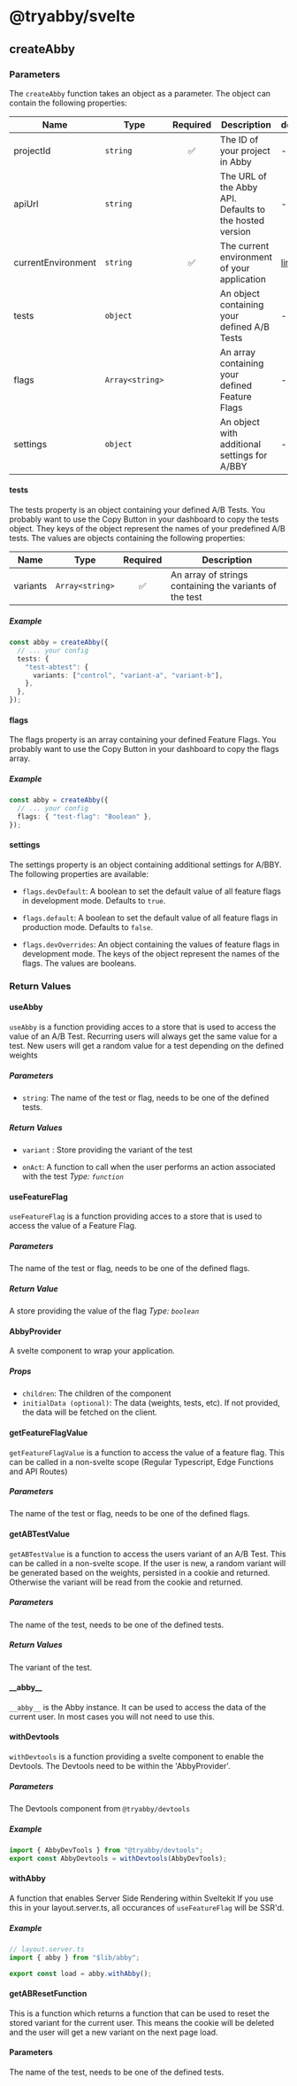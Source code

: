 # @tryabby/svelte

## createAbby

### Parameters

The `createAbby` function takes an object as a parameter. The object can contain the following properties:

| Name               | Type            | Required | Description                                             | details               |
| ------------------ | --------------- | :------: | ------------------------------------------------------- | --------------------- |
| projectId          | `string`        |    ✅    | The ID of your project in Abby                          | -                     |
| apiUrl             | `string`        |          | The URL of the Abby API. Defaults to the hosted version | -                     |
| currentEnvironment | `string`        |    ✅    | The current environment of your application             | [link](/environments) |
| tests              | `object`        |          | An object containing your defined A/B Tests             | -                     |
| flags              | `Array<string>` |          | An array containing your defined Feature Flags          | -                     |
| settings           | `object`        |          | An object with additional settings for A/BBY            | -                     |

#### tests

The tests property is an object containing your defined A/B Tests. You probably want to use the Copy Button in your dashboard to copy the tests object.
They keys of the object represent the names of your predefined A/B tests. The values are objects containing the following properties:

| Name     | Type            | Required | Description                                             |
| -------- | --------------- | :------: | ------------------------------------------------------- |
| variants | `Array<string>` |    ✅    | An array of strings containing the variants of the test |

##### Example

```ts
const abby = createAbby({
  // ... your config
  tests: {
    "test-abtest": {
      variants: ["control", "variant-a", "variant-b"],
    },
  },
});
```

#### flags

The flags property is an array containing your defined Feature Flags. You probably want to use the Copy Button in your dashboard to copy the flags array.

##### Example

```ts
const abby = createAbby({
  // ... your config
  flags: { "test-flag": "Boolean" },
});
```

#### settings

The settings property is an object containing additional settings for A/BBY. The following properties are available:

- `flags.devDefault`: A boolean to set the default value of all feature flags in development mode. Defaults to `true`.

- `flags.default`: A boolean to set the default value of all feature flags in production mode. Defaults to `false`.

- `flags.devOverrides`: An object containing the values of feature flags in development mode. The keys of the object represent the names of the flags.
  The values are booleans.

### Return Values

#### useAbby

`useAbby` is a function providing acces to a store that is used to access the value of an A/B Test.
Recurring users will always get the same value for a test.
New users will get a random value for a test depending on the defined weights

##### Parameters

- `string`: The name of the test or flag, needs to be one of the defined tests.

##### Return Values

- `variant` : Store providing the variant of the test

- `onAct`: A function to call when the user performs an action associated with the test _Type: `function`_

#### useFeatureFlag

`useFeatureFlag` is a function providing acces to a store that is used to access the value of a Feature Flag.

##### Parameters

The name of the test or flag, needs to be one of the defined flags.

##### Return Value

A store providing the value of the flag _Type: `boolean`_

#### AbbyProvider

A svelte component to wrap your application.

##### Props

- `children`: The children of the component
- `initialData (optional)`: The data (weights, tests, etc). If not provided, the data will be fetched on the client.

#### getFeatureFlagValue

`getFeatureFlagValue` is a function to access the value of a feature flag. This can be called in a non-svelte scope (Regular Typescript, Edge Functions and API Routes)

##### Parameters

The name of the test or flag, needs to be one of the defined flags.

#### getABTestValue

`getABTestValue` is a function to access the users variant of an A/B Test. This can be called in a non-svelte scope.
If the user is new, a random variant will be generated based on the weights, persisted in a cookie and returned.
Otherwise the variant will be read from the cookie and returned.

##### Parameters

The name of the test, needs to be one of the defined tests.

##### Return Values

The variant of the test.

#### \_\_abby\_\_

`__abby__` is the Abby instance. It can be used to access the data of the current user.
In most cases you will not need to use this.

#### withDevtools

`withDevtools` is a function providing a svelte component to enable the Devtools. The Devtools need to be within the 'AbbyProvider'.

##### Parameters

The Devtools component from `@tryabby/devtools`

##### Example

```jsx
import { AbbyDevTools } from "@tryabby/devtools";
export const AbbyDevtools = withDevtools(AbbyDevTools);
```

#### withAbby

A function that enables Server Side Rendering within Sveltekit
If you use this in your layout.server.ts, all occurances of `useFeatureFlag` will be SSR'd.

##### Example

```ts
// layout.server.ts
import { abby } from "$lib/abby";

export const load = abby.withAbby();
```

#### getABResetFunction

This is a function which returns a function that can be used to reset the stored variant for the current user.
This means the cookie will be deleted and the user will get a new variant on the next page load.

#### Parameters

The name of the test, needs to be one of the defined tests.
